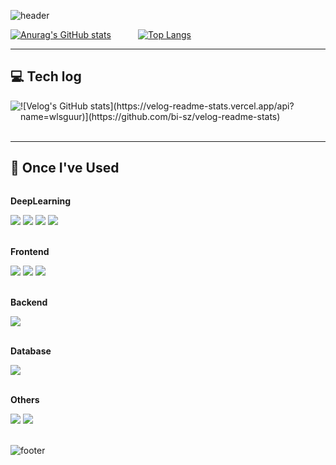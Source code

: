 ![header](https://capsule-render.vercel.app/api?type=waving&height=200&color=gradient&customColorList=22&text=Welcome&section=header&reversal=false&textBg=false&fontAlign=50&fontAlignY=30&fontSize=60&desc=Jinhyeok%20Choi&descAlign=50&descAlignY=50)

[![Anurag's GitHub stats](https://github-readme-stats.vercel.app/api?username=wlsguur&count_private=true&show_icons=true&theme=material-palenight)](https://github.com/anuraghazra/github-readme-stats)&nbsp;&nbsp;&nbsp;&nbsp;&nbsp;&nbsp;&nbsp;&nbsp;&nbsp;&nbsp;&nbsp;[![Top Langs](https://github-readme-stats.vercel.app/api/top-langs/?username=wlsguur&layout=compact)](https://github.com/anuraghazra/github-readme-stats)

----

## 💻 Tech log
<div style="display:flex; flex-direction:row;">
    <a href="https://velog.io/@wlsguur">
        <img src="https://img.shields.io/badge/Velog-20c997?style=for-the-badge&logo=Vimeo&logoColor=white"> 
    </a>
    ![Velog's GitHub stats](https://velog-readme-stats.vercel.app/api?name=wlsguur)](https://github.com/bi-sz/velog-readme-stats)
</div><br>

----
## 🔨 Once I've Used
<div style="display:flex; flex-direction:column; align-items:flex-start;">
    <!-- Deeplearning -->
    <p><strong>DeepLearning</strong></p>
    <div>
        <img src="https://img.shields.io/badge/python-3776AB?style=for-the-badge&logo=python&logoColor=white">
        <img src="https://img.shields.io/badge/PyTorch-EE4C2C?style=for-the-badge&logo=PyTorch&logoColor=white">
        <img src="https://img.shields.io/badge/TensorFlow-FF6F00?style=for-the-badge&logo=tensorflow&logoColor=white">
        <img src="https://img.shields.io/badge/NumPy-013243?style=for-the-badge&logo=NumPy&logoColor=white">
    </div><br>
    <!-- Frontend -->
    <p><strong>Frontend</strong></p>
    <div>
        <img src="https://img.shields.io/badge/html5-E34F26?style=for-the-badge&logo=html5&logoColor=white"> 
        <img src="https://img.shields.io/badge/css-1572B6?style=for-the-badge&logo=css3&logoColor=white"> 
        <img src="https://img.shields.io/badge/javascript-F7DF1E?style=for-the-badge&logo=javascript&logoColor=black"> 
    </div><br>
    <!-- Backend -->
    <p><strong>Backend</strong></p>
    <div>
        <img src="https://img.shields.io/badge/php-777BB4?style=for-the-badge&logo=php&logoColor=white"/>
    </div><br>
    <!-- Database -->
    <p><strong>Database</strong></p>
    <div>
        <img src="https://img.shields.io/badge/mysql-4479A1?style=for-the-badge&logo=MySQL&logoColor=white"> 
    </div><br>
    <!-- Others -->
    <p><strong>Others</strong></p>
    <div>
        <img src="https://img.shields.io/badge/C-A8B9CC?style=for-the-badge&logo=c&logoColor=white">
        <img src="https://img.shields.io/badge/C++-00599C?style=for-the-badge&logo=cplusplus&logoColor=white">
    </div><br>
</div>

![footer](https://capsule-render.vercel.app/api?type=waving&height=150&color=gradient&customColorList=22&section=footer&reversal=false&textBg=false&fontAlign=50&fontAlignY=30&fontSize=60&descAlign=50&descAlignY=50)
